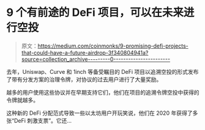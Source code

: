 # 9 个有前途的 DeFi 项目，可以在未来进行空投

> 原文：<https://medium.com/coinmonks/9-promising-defi-projects-that-could-have-a-future-airdrop-3f340804941a?source=collection_archive---------0----------------------->

去年，Uniswap、Curve 和 1inch 等备受瞩目的 DeFi 项目以追溯空投的形式发布了带有分发方案的治理令牌，对协议的过去用户进行了大量奖励。

越多的用户使用这些协议并在早期支持它们，他们在项目的追溯令牌空投中获得的令牌就越多。

这种新的 DeFi 分配范式导致一些以太坊用户开玩笑说，他们在 2020 年获得了多张“DeFi 刺激支票”。它还…